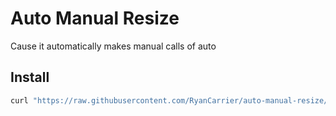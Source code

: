 # Auto Manual Resize

Cause it automatically makes manual calls of auto

## Install

```bash
curl "https://raw.githubusercontent.com/RyanCarrier/auto-manual-resize/master/install.sh" | sudo bash
```

